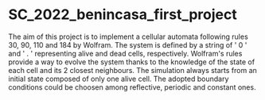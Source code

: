 # SC_2022_benincasa_first_project

The aim of this project is to implement a cellular automata following rules 30, 90, 110 and 184 by Wolfram. The system is defined by a string of ' 0 ' and ' . ' representing alive and dead cells, respectively. Wolfram's rules provide a way to evolve the system thanks to the knowledge of the state of each cell and its 2 closest neighbours. The simulation always starts from an initial state composed of only one alive cell. The adopted boundary conditions could be choosen among reflective, periodic and constant ones.
